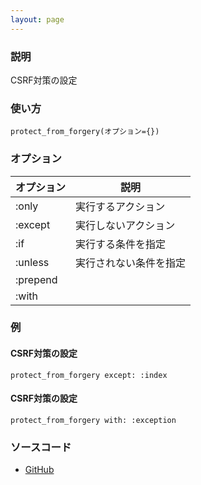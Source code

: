```yaml
---
layout: page
---
```


### 説明

CSRF対策の設定

### 使い方

    protect_from_forgery(オプション={})

### オプション

| オプション | 説明                   |
| ---------- | ---------------------- |
| :only      | 実行するアクション     |
| :except    | 実行しないアクション   |
| :if        | 実行する条件を指定     |
| :unless    | 実行されない条件を指定 |
| :prepend   |                        |
| :with      |                        |

### 例

#### CSRF対策の設定

    protect_from_forgery except: :index

#### CSRF対策の設定

    protect_from_forgery with: :exception

### ソースコード

- [GitHub](https://github.com/rails/rails/blob/984c3ef2775781d47efa9f541ce570daa2434a80/actionpack/lib/action_controller/metal/request_forgery_protection.rb#L156)
